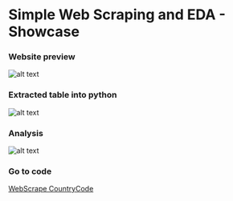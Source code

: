 # Simple Web Scraping and EDA - Showcase

### Website preview

![alt text]([https://github.com/pedrosanhueza/WebScrape_CountryCode/blob/main/Country%20Code%20-%20website%20imagen.png](https://github.com/pedrosanhueza/Web_Scrape/blob/main/Country%20Code/Country%20Code%20-%20Images/Country%20Code%20-%20data%20frame%20imagen.png))

### Extracted table into python

![alt text](https://github.com/pedrosanhueza/WebScrape_CountryCode/blob/main/Country%20Code%20-%20data%20frame%20imagen.png)

### Analysis

![alt text](https://github.com/pedrosanhueza/WebScrape_CountryCode/blob/main/Country%20Code%20-%20plot%20imagen.png)

### Go to code
[WebScrape CountryCode](https://github.com/pedrosanhueza/WebScrape_CountryCode/blob/main/Country%20Code%20-%20Code.ipynb)
